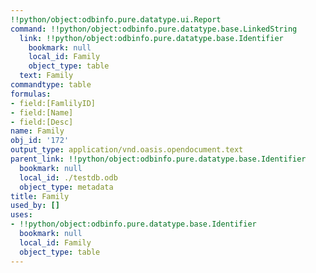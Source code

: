 ```yaml
---
!!python/object:odbinfo.pure.datatype.ui.Report
command: !!python/object:odbinfo.pure.datatype.base.LinkedString
  link: !!python/object:odbinfo.pure.datatype.base.Identifier
    bookmark: null
    local_id: Family
    object_type: table
  text: Family
commandtype: table
formulas:
- field:[FamlilyID]
- field:[Name]
- field:[Desc]
name: Family
obj_id: '172'
output_type: application/vnd.oasis.opendocument.text
parent_link: !!python/object:odbinfo.pure.datatype.base.Identifier
  bookmark: null
  local_id: ./testdb.odb
  object_type: metadata
title: Family
used_by: []
uses:
- !!python/object:odbinfo.pure.datatype.base.Identifier
  bookmark: null
  local_id: Family
  object_type: table
---
```

